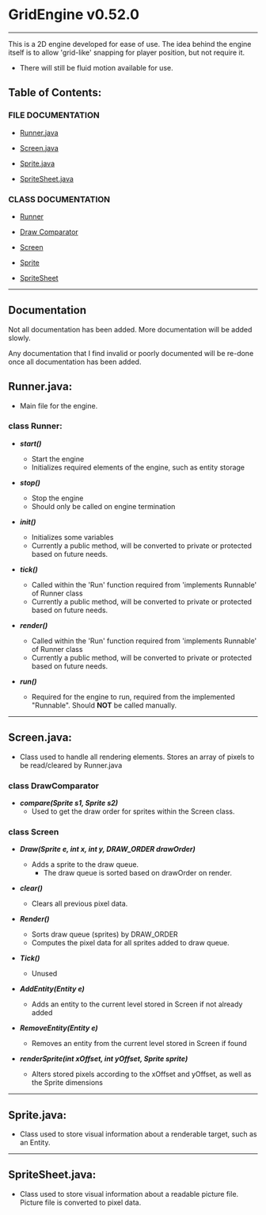 # GridEngine v0.52.0 

---

This is a 2D engine developed for ease of use. The idea behind the engine itself is to allow 'grid-like' snapping for player position, but not require it.
- There will still be fluid motion available for use.

## Table of Contents:

### FILE DOCUMENTATION

- [Runner.java](https://github.com/kty990/GridEngine/blob/main/README.md#runnerjava)

- [Screen.java](https://github.com/kty990/GridEngine/blob/main/README.md#screenjava)

- [Sprite.java](https://github.com/kty990/GridEngine/blob/main/README.md#spritejava)

- [SpriteSheet.java](https://github.com/kty990/GridEngine/blob/main/README.md#spritesheetjava)


### CLASS DOCUMENTATION

- [Runner](https://github.com/kty990/GridEngine/blob/main/README.md#class-runner)

- [Draw Comparator](https://github.com/kty990/GridEngine/blob/main/README.md#class-drawcomparator)

- [Screen](https://github.com/kty990/GridEngine/blob/main/README.md#class-screen)

- [Sprite](https://github.com/kty990/GridEngine/blob/main/README.md#class-sprite)

- [SpriteSheet](https://github.com/kty990/GridEngine/blob/main/README.md#class-spritesheet)

---

## Documentation

Not all documentation has been added. More documentation will be added slowly.

Any documentation that I find invalid or poorly documented will be re-done once all documentation has been added.

## Runner.java:

- Main file for the engine.

### class Runner:

+ __*start()*__
    - Start the engine
    - Initializes required elements of the engine, such as entity storage
       
+ __*stop()*__
    - Stop the engine
    - Should only be called on engine termination
        
+ __*init()*__
    - Initializes some variables
    - Currently a public method, will be converted to private or protected based on future needs.
        
+ __*tick()*__
    - Called within the 'Run' function required from 'implements Runnable' of Runner class
    - Currently a public method, will be converted to private or protected based on future needs.
        
+ __*render()*__
    - Called within the 'Run' function required from 'implements Runnable' of Runner class
    - Currently a public method, will be converted to private or protected based on future needs.
        
+ __*run()*__
    - Required for the engine to run, required from the implemented "Runnable". Should **NOT** be called manually.

--- 

## Screen.java:

- Class used to handle all rendering elements. Stores an array of pixels to be read/cleared by Runner.java

### class DrawComparator

+ __*compare(Sprite s1, Sprite s2)*__
   - Used to get the draw order for sprites within the Screen class.
        
### class Screen
+ __*Draw(Sprite e, int x, int y, DRAW_ORDER drawOrder)*__
    - Adds a sprite to the draw queue.
        - The draw queue is sorted based on drawOrder on render.
            
+ __*clear()*__
   - Clears all previous pixel data.
        
+ __*Render()*__
    - Sorts draw queue (sprites) by DRAW_ORDER
    - Computes the pixel data for all sprites added to draw queue.
       
+ __*Tick()*__
    - Unused
        
+ __*AddEntity(Entity e)*__
    - Adds an entity to the current level stored in Screen if not already added
        
+ __*RemoveEntity(Entity e)*__
    - Removes an entity from the current level stored in Screen if found

+ __*renderSprite(int xOffset, int yOffset, Sprite sprite)*__
    - Alters stored pixels according to the xOffset and yOffset, as well as the Sprite dimensions

--- 

## Sprite.java:

- Class used to store visual information about a renderable target, such as an Entity.

---

## SpriteSheet.java:

- Class used to store visual information about a readable picture file. Picture file is converted to pixel data.
